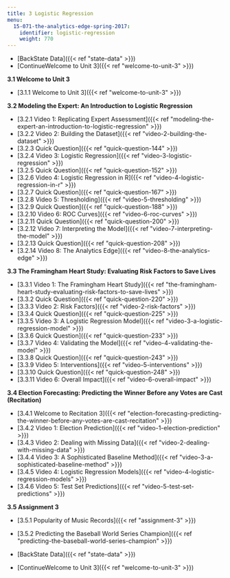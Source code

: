 ```yaml
---
title: 3 Logistic Regression
menu:
  15-071-the-analytics-edge-spring-2017:
    identifier: logistic-regression
    weight: 770
---
```

*   [BackState Data]({{< ref "state-data" >}})
*   [ContinueWelcome to Unit 3]({{< ref "welcome-to-unit-3" >}})

**3.1 Welcome to Unit 3**

*   [3.1.1 Welcome to Unit 3]({{< ref "welcome-to-unit-3" >}})

**3.2 Modeling the Expert: An Introduction to Logistic Regression**

*   [3.2.1 Video 1: Replicating Expert Assessment]({{< ref "modeling-the-expert-an-introduction-to-logistic-regression" >}})
*   [3.2.2 Video 2: Building the Dataset]({{< ref "video-2-building-the-dataset" >}})
*   [3.2.3 Quick Question]({{< ref "quick-question-144" >}})
*   [3.2.4 Video 3: Logistic Regression]({{< ref "video-3-logistic-regression" >}})
*   [3.2.5 Quick Question]({{< ref "quick-question-152" >}})
*   [3.2.6 Video 4: Logistic Regression in R]({{< ref "video-4-logistic-regression-in-r" >}})
*   [3.2.7 Quick Question]({{< ref "quick-question-167" >}})
*   [3.2.8 Video 5: Thresholding]({{< ref "video-5-thresholding" >}})
*   [3.2.9 Quick Question]({{< ref "quick-question-188" >}})
*   [3.2.10 Video 6: ROC Curves]({{< ref "video-6-roc-curves" >}})
*   [3.2.11 Quick Question]({{< ref "quick-question-200" >}})
*   [3.2.12 Video 7: Interpreting the Model]({{< ref "video-7-interpreting-the-model" >}})
*   [3.2.13 Quick Question]({{< ref "quick-question-208" >}})
*   [3.2.14 Video 8: The Analytics Edge]({{< ref "video-8-the-analytics-edge" >}})

**3.3 The Framingham Heart Study: Evaluating Risk Factors to Save Lives**

*   [3.3.1 Video 1: The Framingham Heart Study]({{< ref "the-framingham-heart-study-evaluating-risk-factors-to-save-lives" >}})
*   [3.3.2 Quick Question]({{< ref "quick-question-220" >}})
*   [3.3.3 Video 2: Risk Factors]({{< ref "video-2-risk-factors" >}})
*   [3.3.4 Quick Question]({{< ref "quick-question-225" >}})
*   [3.3.5 Video 3: A Logistic Regression Model]({{< ref "video-3-a-logistic-regression-model" >}})
*   [3.3.6 Quick Question]({{< ref "quick-question-233" >}})
*   [3.3.7 Video 4: Validating the Model]({{< ref "video-4-validating-the-model" >}})
*   [3.3.8 Quick Question]({{< ref "quick-question-243" >}})
*   [3.3.9 Video 5: Interventions]({{< ref "video-5-interventions" >}})
*   [3.3.10 Quick Question]({{< ref "quick-question-248" >}})
*   [3.3.11 Video 6: Overall Impact]({{< ref "video-6-overall-impact" >}})

**3.4 Election Forecasting: Predicting the Winner Before any Votes are Cast (Recitation)**

*   [3.4.1 Welcome to Recitation 3]({{< ref "election-forecasting-predicting-the-winner-before-any-votes-are-cast-recitation" >}})
*   [3.4.2 Video 1: Election Prediction]({{< ref "video-1-election-prediction" >}})
*   [3.4.3 Video 2: Dealing with Missing Data]({{< ref "video-2-dealing-with-missing-data" >}})
*   [3.4.4 Video 3: A Sophisticated Baseline Method]({{< ref "video-3-a-sophisticated-baseline-method" >}})
*   [3.4.5 Video 4: Logistic Regression Models]({{< ref "video-4-logistic-regression-models" >}})
*   [3.4.6 Video 5: Test Set Predictions]({{< ref "video-5-test-set-predictions" >}})

**3.5 Assignment 3**

*   [3.5.1 Popularity of Music Records]({{< ref "assignment-3" >}})
*   [3.5.2 Predicting the Baseball World Series Champion]({{< ref "predicting-the-baseball-world-series-champion" >}})

*   [BackState Data]({{< ref "state-data" >}})
*   [ContinueWelcome to Unit 3]({{< ref "welcome-to-unit-3" >}})